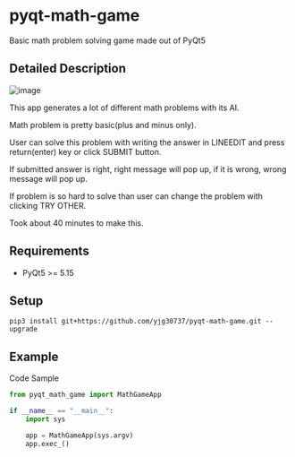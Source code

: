 # pyqt-math-game
Basic math problem solving game made out of PyQt5

## Detailed Description

![image](https://user-images.githubusercontent.com/55078043/164683116-75f2dada-233f-42a8-ad62-dbc234f9b7f4.png)

This app generates a lot of different math problems with its AI. 

Math problem is pretty basic(plus and minus only).

User can solve this problem with writing the answer in LINEEDIT and press return(enter) key or click SUBMIT button.

If submitted answer is right, right message will pop up, if it is wrong, wrong message will pop up.

If problem is so hard to solve than user can change the problem with clicking TRY OTHER.

Took about 40 minutes to make this.

## Requirements
* PyQt5 >= 5.15

## Setup
`pip3 install git+https://github.com/yjg30737/pyqt-math-game.git --upgrade`

## Example
Code Sample
```python
from pyqt_math_game import MathGameApp

if __name__ == "__main__":
    import sys

    app = MathGameApp(sys.argv)
    app.exec_()
```
